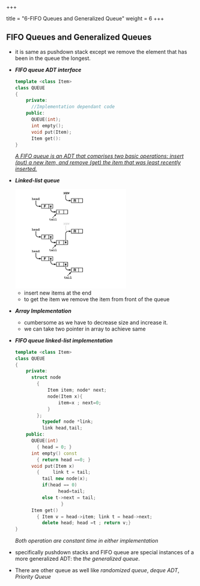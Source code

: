 +++

title = "6-FIFO Queues and Generalized Queue"
weight = 6
+++

## FIFO Queues and Generalized Queues

- it is same as pushdown stack except we remove the element that has been in the queue the longest.

- ***FIFO queue ADT interface***

  ````c++
  template <class Item>
  class QUEUE
  {
      private:
      	//Implementation dependant code
      public:
      	QUEUE(int);
      	int empty();
      	void put(Item);
      	Item get():
  }
  ````

  *<u>A FIFO queue is an ADT that comprises two basic operations: insert (put) a new item, and remove (get) the item that was least recently inserted.</u>*

- ***Linked-list queue***

  <img src="6-FIFO_Queues_and_Generalized_Queue.assets/image-20200720091107943.png" alt="image-20200720091107943" style="zoom:67%;" />

  - insert new items at the end
  - to get the item we remove the item from front of the queue

- ***Array Implementation***

  - cumbersome as we have to decrease size and increase it.
  - we can take two pointer in array to achieve same

- ***FIFO queue linked-list implementation***

  ````c++
  template <class Item>
  class QUEUE
  {
      private:
      	struct node
          {
              Item item; node* next;
              node(Item x){
                  item=x ; next=0;
              }
          };
      		typedef node *link;
      		link head,tail;
      public:
      	QUEUE(int)
          { head = 0; }
      	int empty() const
          { return head ==0; }
      	void put(Item x)
          { 	link t = tail;
          	tail new node(x);
           	if(head == 0)
                  head=tail;
           	else t->next = tail;
                   }
      	Item get()
          {	Item v = head->item; link t = head->next;
          	delete head; head =t ; return v;}
  }
  ````

  *Both operation are constant time in either implementation*

- specifically pushdown stacks and FIFO queue are special instances of a more generalized ADT: the *the generalized queue*.

- There are other queue as well like *randomized queue*, *deque ADT*, *Priority Queue*